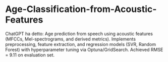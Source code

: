 # Age-Classification-from-Acoustic-Features
ChatGPT ha detto:  Age prediction from speech using acoustic features (MFCCs, Mel-spectrograms, and derived metrics). Implements preprocessing, feature extraction, and regression models (SVR, Random Forest) with hyperparameter tuning via Optuna/GridSearch. Achieved RMSE = 9.11 on evaluation set.
